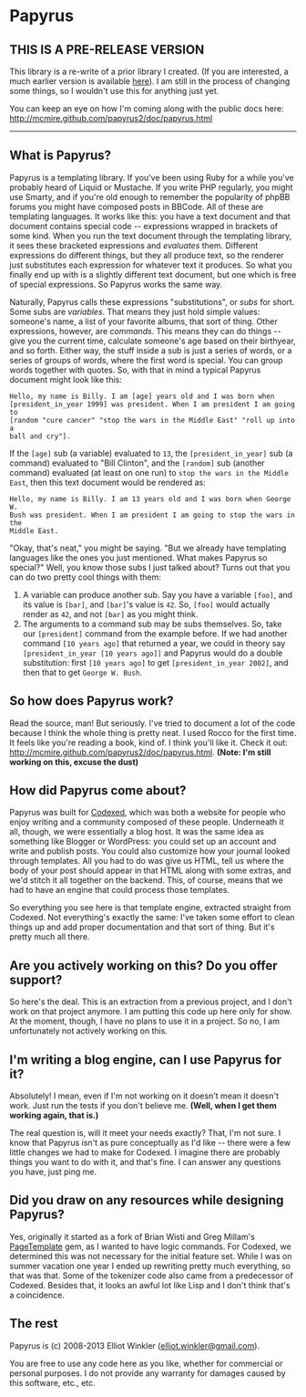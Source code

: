 # Papyrus

## THIS IS A PRE-RELEASE VERSION

This library is a re-write of a prior library I created. (If you are interested,
a much earlier version is available [here](http://github.com/mcmire/papyrus)). I
am still in the process of changing some things, so I wouldn't use this for
anything just yet.

You can keep an eye on how I'm coming along with the public docs here:
<http://mcmire.github.com/papyrus2/doc/papyrus.html>

---

## What is Papyrus?

Papyrus is a templating library. If you've been using Ruby for a while
you've probably heard of Liquid or Mustache. If you write PHP regularly, you
might use Smarty, and if you're old enough to remember the popularity of phpBB
forums you might have composed posts in BBCode. All of these are templating
languages. It works like this: you have a text document and that document
contains special code -- expressions wrapped in brackets of some kind. When
you run the text document through the templating library, it sees these
bracketed expressions and *evaluates* them. Different expressions do different
things, but they all produce text, so the renderer just substitutes each
expression for whatever text it produces. So what you finally end up with is a
slightly different text document, but one which is free of special
expressions. So Papyrus works the same way.

Naturally, Papyrus calls these expressions "substitutions", or *subs* for short.
Some subs are *variables*. That means they just hold simple values: someone's
name, a list of your favorite albums, that sort of thing. Other expressions,
however, are *commands*. This means they can do things -- give you the current
time, calculate someone's age based on their birthyear, and so forth. Either
way, the stuff inside a sub is just a series of words, or a series of groups of
words, where the first word is special. You can group words together with
quotes. So, with that in mind a typical Papyrus document might look like this:

    Hello, my name is Billy. I am [age] years old and I was born when
    [president_in_year 1999] was president. When I am president I am going to
    [random "cure cancer" "stop the wars in the Middle East" "roll up into a
    ball and cry"].

If the `[age]` sub (a variable) evaluated to `13`, the `[president_in_year]`
sub (a command) evaluated to "Bill Clinton", and the `[random]` sub (another
command) evaluated (at least on one run) to `stop the wars in the Middle
East`, then this text document would be rendered as:

    Hello, my name is Billy. I am 13 years old and I was born when George W.
    Bush was president. When I am president I am going to stop the wars in the
    Middle East.

"Okay, that's neat," you might be saying. "But we already have templating
languages like the ones you just mentioned. What makes Papyrus so special?"
Well, you know those subs I just talked about? Turns out that you can do two
pretty cool things with them:

1. A variable can produce another sub. Say you have a variable `[foo]`, and
   its value is `[bar]`, and `[bar]`'s value is `42`. So, `[foo]` would
   actually render as `42`, and not `[bar]` as you might think.
2. The arguments to a command sub may be subs themselves. So, take our
   `[president]` command from the example before. If we had another command
   `[10 years ago]` that returned a year, we could in theory say
   `[president_in_year [10 years ago]]` and Papyrus would do a double
   substitution: first `[10 years ago]` to get `[president_in_year 2002]`, and
   then that to get `George W. Bush`.

## So how does Papyrus work?

Read the source, man! But seriously. I've tried to document a lot of the code
because I think the whole thing is pretty neat. I used Rocco for the first time.
It feels like you're reading a book, kind of. I think you'll like it.
Check it out: <http://mcmire.github.com/papyrus2/doc/papyrus.html>. **(Note: I'm
still working on this, excuse the dust)**

## How did Papyrus come about?

Papyrus was built for [Codexed](http://codexed.com), which was both a website
for people who enjoy writing and a community composed of these people.
Underneath it all, though, we were essentially a blog host. It was the same idea
as something like Blogger or WordPress: you could set up an account and write
and publish posts. You could also customize how your journal looked through
templates. All you had to do was give us HTML, tell us where the body of your
post should appear in that HTML along with some extras, and we'd stitch it all
together on the backend. This, of course, means that we had to have an engine
that could process those templates.

So everything you see here is that template engine, extracted straight from
Codexed. Not everything's exactly the same: I've taken some effort to clean
things up and add proper documentation and that sort of thing. But it's pretty
much all there.

## Are you actively working on this? Do you offer support?

So here's the deal. This is an extraction from a previous project, and I don't
work on that project anymore. I am putting this code up here only for show.
At the moment, though, I have no plans to use it in a project. So no, I am
unfortunately not actively working on this.

## I'm writing a blog engine, can I use Papyrus for it?

Absolutely! I mean, even if I'm not working on it doesn't mean it doesn't work.
Just run the tests if you don't believe me. **(Well, when I get them working
again, that is.)**

The real question is, will it meet your needs exactly? That, I'm not sure. I
know that Papyrus isn't as pure conceptually as I'd like -- there were a few
little changes we had to make for Codexed. I imagine there are probably things
you want to do with it, and that's fine. I can answer any questions you have,
just ping me.

## Did you draw on any resources while designing Papyrus?

Yes, originally it started as a fork of Brian Wisti and Greg Millam's
[PageTemplate](https://github.com/brianwisti/PageTemplate) gem, as I wanted
to have logic commands. For Codexed, we determined this was not necessary for
the initial feature set. While I was on summer vacation one year I ended up
rewriting pretty much everything, so that was that. Some of the tokenizer code
also came from a predecessor of Codexed. Besides that, it looks an awful lot
like Lisp and I don't think that's a coincidence.

## The rest

Papyrus is (c) 2008-2013 Elliot Winkler (<elliot.winkler@gmail.com>).

You are free to use any code here as you like, whether for commercial or
personal purposes. I do not provide any warranty for damages caused by this
software, etc., etc.


